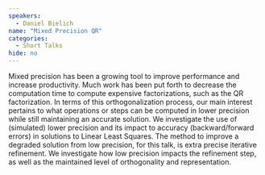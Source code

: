 ```yaml
---
speakers:
  - Daniel Bielich
name: "Mixed Precision QR"
categories:
  - Short Talks
hide: no
---
```

Mixed precision has been a growing tool to improve performance and increase productivity. Much work has been put forth to decrease the computation time to compute expensive factorizations, such as the QR factorization. In terms of this orthogonalization process, our main interest pertains to what operations or steps can be computed in lower precision while still maintaining an accurate solution. We investigate the use of (simulated) lower precision and its impact to accuracy (backward/forward errors) in solutions to Linear Least Squares. The method to improve a degraded solution from low precision, for this talk, is extra precise iterative refinement. We investigate how low precision impacts the refinement step, as well as the maintained level of orthogonality and representation.
